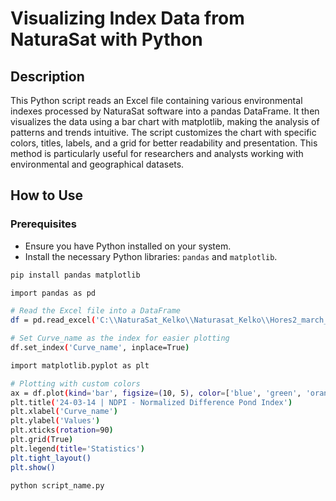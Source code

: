 # Visualizing Index Data from NaturaSat with Python

## Description
This Python script reads an Excel file containing various environmental indexes processed by NaturaSat software into a pandas DataFrame. It then visualizes the data using a bar chart with matplotlib, making the analysis of patterns and trends intuitive. The script customizes the chart with specific colors, titles, labels, and a grid for better readability and presentation. This method is particularly useful for researchers and analysts working with environmental and geographical datasets.

## How to Use

### Prerequisites
- Ensure you have Python installed on your system.
- Install the necessary Python libraries: `pandas` and `matplotlib`.

```sh
pip install pandas matplotlib

import pandas as pd

# Read the Excel file into a DataFrame
df = pd.read_excel('C:\\NaturaSat_Kelko\\Naturasat_Kelko\\Hores2_march_gps\\NDPI_Hores2_march_gps.xlsx')

# Set Curve_name as the index for easier plotting
df.set_index('Curve_name', inplace=True)

import matplotlib.pyplot as plt

# Plotting with custom colors
ax = df.plot(kind='bar', figsize=(10, 5), color=['blue', 'green', 'orange'])
plt.title('24-03-14 | NDPI - Normalized Difference Pond Index')
plt.xlabel('Curve_name')
plt.ylabel('Values')
plt.xticks(rotation=90)
plt.grid(True)
plt.legend(title='Statistics')
plt.tight_layout()
plt.show()

python script_name.py
